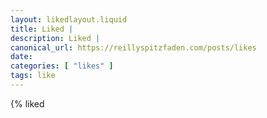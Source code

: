 ```yaml
---
layout: likedlayout.liquid
title: Liked |
description: Liked |
canonical_url: https://reillyspitzfaden.com/posts/likes
date: 
categories: [ "likes" ]
tags: like
---
```


{% liked <url> <title> %}

{% likedfooter title, canonical_url %}
